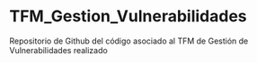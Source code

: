 # TFM_Gestion_Vulnerabilidades
Repositorio de Github del código asociado al TFM de Gestión de Vulnerabilidades realizado

